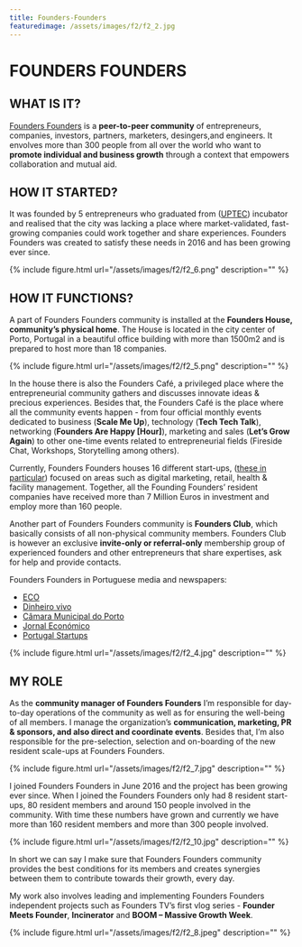 ```yaml
---
title: Founders-Founders
featuredimage: /assets/images/f2/f2_2.jpg
---
```

# FOUNDERS FOUNDERS

## WHAT IS IT?

[Founders Founders](http://www.founders-founders.com/) is a **peer-to-peer community** of entrepreneurs, companies, investors, partners, marketers, desingers,and engineers. It envolves more than 300 people from all over the world who want to **promote individual and business growth** through a context that empowers collaboration and mutual aid.

## HOW IT STARTED?

It was founded by 5 entrepreneurs who graduated from ([UPTEC](https://uptec.up.pt/)) incubator and realised that the city was lacking a place where market-validated, fast-growing companies could work together and share experiences. Founders Founders was created to satisfy these needs in 2016 and has been growing ever since.

{% include figure.html url="/assets/images/f2/f2_6.png" description="" %}

## HOW IT FUNCTIONS?

A part of Founders Founders community is installed at the **Founders House, community’s physical home**. The House is located in the city center of Porto, Portugal in a beautiful office building with more than 1500m2 and is prepared to host more than 18 companies.

{% include figure.html url="/assets/images/f2/f2_5.png" description="" %}

In the house there is also the Founders Café, a privileged place where the entrepreneurial community gathers and discusses innovate ideas & precious experiences. Besides that, the Founders Café is the place where all the community events happen - from four official monthly events dedicated to business (**Scale Me Up**), technology (**Tech Tech Talk**), networking (**Founders Are Happy [Hour]**), marketing and sales (**Let’s Grow Again**) to other one-time events related to entrepreneurial fields (Fireside Chat, Workshops, Storytelling among others).

Currently, Founders Founders houses 16 different start-ups, ([these in particular](http://www.founders-founders.com/residents/)) focused on areas such as digital marketing, retail, health & facility management. Together, all the Founding Founders’ resident companies have received more than 7 Million Euros in investment and employ more than 160 people.

Another part of Founders Founders community is **Founders Club**, which basically consists of all non-physical community members. Founders Club is however an exclusive **invite-only or referral-only** membership group of experienced founders and other entrepreneurs that share expertises, ask for help and provide contacts.


Founders Founders in Portuguese media and newspapers:

- [ECO](https://eco.pt/reportagem/volta-a-portugal-em-incubadoras-founders-founders-porto-sentido-pelos-fundadores/)
- [Dinheiro vivo](https://www.dinheirovivo.pt/fazedores/founders-founders-dar-o-salto-em-grupo-sem-perder-espirito-startup/)
- [Câmara Municipal do Porto](http://www.porto.pt/noticias/comunidade-founders-founders-reflete-dinamica-empreendedora-do-porto)
- [Jornal Económico](http://www.jornaleconomico.sapo.pt/noticias/founders-founders-e-a-comunidade-que-une-fundadores-de-todo-o-mundo-139478)
- [Portugal Startups](https://portugalstartups.com/2016/02/founders-founders/)


{% include figure.html url="/assets/images/f2/f2_4.jpg" description="" %}

## MY ROLE

As the **community manager of Founders Founders** I’m responsible for day-to-day operations of the community as well as for ensuring the well-being of all members. I manage the organization’s **communication, marketing, PR & sponsors, and also direct and coordinate events**. Besides that, I’m also responsible for the pre-selection, selection and on-boarding of the new resident scale-ups at Founders Founders.

{% include figure.html url="/assets/images/f2/f2_7.jpg" description="" %}

I joined Founders Founders in June 2016 and the project has been growing ever since. When I joined the Founders Founders only had 8 resident start-ups, 80 resident members and around 150 people involved in the community. With time these numbers have grown and currently we have more than 160 resident members and more than 300 people involved. 

{% include figure.html url="/assets/images/f2/f2_10.jpg" description="" %}

In short we can say I make sure that Founders Founders community provides the best conditions for its members and creates synergies between them to contribute towards their growth, every day.

My work also involves leading and implementing Founders Founders independent projects such as Founders TV’s first vlog series  - **Founder Meets Founder**, **Incinerator** and **BOOM – Massive Growth Week**.

{% include figure.html url="/assets/images/f2/f2_8.jpeg" description="" %}



